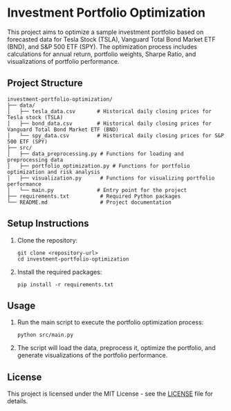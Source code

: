 # Investment Portfolio Optimization

This project aims to optimize a sample investment portfolio based on forecasted data for Tesla Stock (TSLA), Vanguard Total Bond Market ETF (BND), and S&P 500 ETF (SPY). The optimization process includes calculations for annual return, portfolio weights, Sharpe Ratio, and visualizations of portfolio performance.

## Project Structure

```
investment-portfolio-optimization/
├── data/
│   ├── tesla_data.csv       # Historical daily closing prices for Tesla stock (TSLA)
│   ├── bond_data.csv        # Historical daily closing prices for Vanguard Total Bond Market ETF (BND)
│   └── spy_data.csv         # Historical daily closing prices for S&P 500 ETF (SPY)
├── src/
│   ├── data_preprocessing.py # Functions for loading and preprocessing data
│   ├── portfolio_optimization.py # Functions for portfolio optimization and risk analysis
│   ├── visualization.py      # Functions for visualizing portfolio performance
│   └── main.py              # Entry point for the project
├── requirements.txt          # Required Python packages
└── README.md                 # Project documentation
```

## Setup Instructions

1. Clone the repository:
   ```
   git clone <repository-url>
   cd investment-portfolio-optimization
   ```

2. Install the required packages:
   ```
   pip install -r requirements.txt
   ```

## Usage

1. Run the main script to execute the portfolio optimization process:
   ```
   python src/main.py
   ```

2. The script will load the data, preprocess it, optimize the portfolio, and generate visualizations of the portfolio performance.

## License

This project is licensed under the MIT License - see the [LICENSE](LICENSE) file for details.